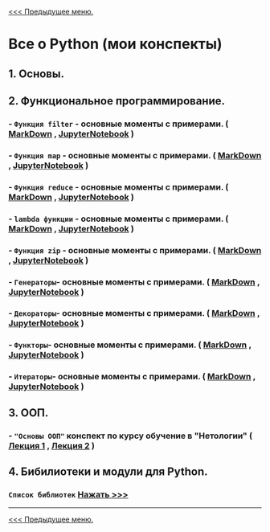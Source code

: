 [<<< Предыдущее меню.](..%2Fstudy_materials.md)

# Все о Python (мои конспекты)
## 1. Основы.

## 2. Функциональное программирование.

### - `Функция filter` - основные моменты с примерами.  ( [MarkDown](/study_materials/Python/materials/filter.md) , [JupyterNotebook](/study_materials/Python/materials/filter.ipynb) )

### - `Функция map` - основные моменты с примерами.  ( [MarkDown](/study_materials/Python/materials/map.md) , [JupyterNotebook](/study_materials/Python/materials/map.ipynb) )

### - `Функция reduce` - основные моменты с примерами.  ( [MarkDown](/study_materials/Python/materials/reduce.md) , [JupyterNotebook](/study_materials/Python/materials/reduce.ipynb) )

### - `lambda функции` - основные моменты с примерами.  ( [MarkDown](/study_materials/Python/materials/lambda.md) , [JupyterNotebook](/study_materials/Python/materials/lambda.ipynb) )

### - `Функция zip` - основные моменты с примерами.  ( [MarkDown](/study_materials/Python/materials/zip.md) , [JupyterNotebook](/study_materials/Python/materials/zip.ipynb) )

### - `Генераторы`- основные моменты с примерами.  ( [MarkDown](/study_materials/Python/materials/generators_list_dict_tuple.md) , [JupyterNotebook](/study_materials/Python/materials/generators_list_dict_tuple.ipynb) )

### - `Декораторы`- основные моменты с примерами.  ( [MarkDown](/study_materials/Python/materials/decorators_wraps.md) , [JupyterNotebook](/study_materials/Python/materials/decorators_wraps.ipynb) )

### - `Функторы`- основные моменты с примерами.  ( [MarkDown](/study_materials/Python/materials/functors.md) , [JupyterNotebook](/study_materials/Python/materials/functors.ipynb) )

### - `Итераторы`- основные моменты с примерами.  ( [MarkDown](/study_materials/Python/materials/iterators.md) , [JupyterNotebook](/study_materials/Python/materials/iterators.ipynb) )


## 3. ООП.
### - `"Основы ООП"` конспект по курсу обучение в "Нетологии" ( [Лекция 1](/study_materials/Python/Netology/(OOP)_and_API/OOP_Lesson_1_my_precis.ipynb) , [Лекция 2](/study_materials/Python/Netology/(OOP)_and_API/OOP_Lesson_2_my_precis.ipynb) )


## 4. Бибилиотеки и модули для Python.

### `Список библиотек` [Нажать >>>](/study_materials/Python/Moduls_and_libraries/moduls_and_libraries.md)

***
[<<< Предыдущее меню.](..%2Fstudy_materials.md)
